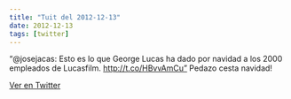 ```yaml
---
title: "Tuit del 2012-12-13"
date: 2012-12-13
tags: [twitter]
---
```


“@josejacas: Esto es lo que George Lucas ha dado por navidad a los 2000 empleados de Lucasfilm. http://t.co/HBvvAmCu” Pedazo cesta navidad!



[Ver en Twitter](https://twitter.com/i/web/status/279200656588435456)
